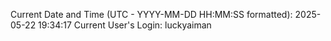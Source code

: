 Current Date and Time (UTC - YYYY-MM-DD HH:MM:SS formatted): 2025-05-22 19:34:17
Current User's Login: luckyaiman
